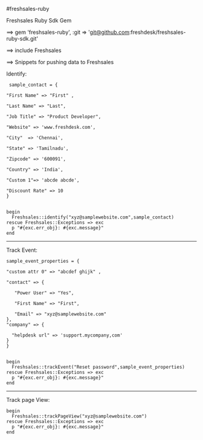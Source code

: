
#freshsales-ruby 

Freshsales Ruby Sdk Gem

 ==> gem 'freshsales-ruby', :git => 'git@github.com:freshdesk/freshsales-ruby-sdk.git'
 
 ==> include Freshsales    

 ==> Snippets for pushing data to Freshsales
 
   Identify:
   
     sample_contact = { 
   
    "First Name" => "First" ,
    
    "Last Name" => "Last",
    
    "Job Title" => "Product Developer",
    
    "Website" => 'www.freshdesk.com',
    
    "City"  => 'Chennai',
    
    "State" => 'Tamilnadu',
    
    "Zipcode" => '600091',
    
    "Country" => 'India',
    
    "Custom 1"=> 'abcde abcde',
    
    "Discount Rate" => 10
    }
    
    
    begin
      Freshsales::identify("xyz@samplewebsite.com",sample_contact)
    rescue Freshsales::Exceptions => exc
      p "#{exc.err_obj}: #{exc.message}"
    end


-------------------------------------------------------------------------------------------------------

 Track Event:

    sample_event_properties = {
 
    "custom attr 0" => "abcdef ghijk" ,
    
    "contact" => {
    
       "Power User" => "Yes",
       
       "First Name" => "First",
       
       "Email" => "xyz@samplewebsite.com"
    },
    "company" => {
    
      "helpdesk url" => 'support.mycompany,com'       
    }
    }
    
    
    begin
      Freshsales::trackEvent("Reset password",sample_event_properties)
    rescue Freshsales::Exceptions => exc
      p "#{exc.err_obj}: #{exc.message}"
    end

-------------------------------------------------------------------------------------------------------
  
  Track page View:
  
    begin
      Freshsales::trackPageView("xyz@samplewebsite.com")
    rescue Freshsales::Exceptions => exc
      p "#{exc.err_obj}: #{exc.message}"
    end


                        


